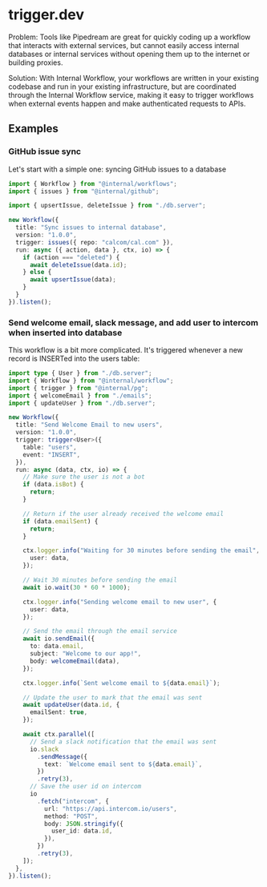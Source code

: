 # trigger.dev

Problem: Tools like Pipedream are great for quickly coding up a workflow that interacts with external services, but cannot easily access internal databases or internal services without opening them up to the internet or building proxies.

Solution: With Internal Workflow, your workflows are written in your existing codebase and run in your existing infrastructure, but are coordinated through the Internal Workflow service, making it easy to trigger workflows when external events happen and make authenticated requests to APIs.

## Examples

### GitHub issue sync

Let's start with a simple one: syncing GitHub issues to a database

```typescript
import { Workflow } from "@internal/workflows";
import { issues } from "@internal/github";

import { upsertIssue, deleteIssue } from "./db.server";

new Workflow({
  title: "Sync issues to internal database",
  version: "1.0.0",
  trigger: issues({ repo: "calcom/cal.com" }),
  run: async ({ action, data }, ctx, io) => {
    if (action === "deleted") {
      await deleteIssue(data.id);
    } else {
      await upsertIssue(data);
    }
  }
}).listen();
```

### Send welcome email, slack message, and add user to intercom when inserted into database

This workflow is a bit more complicated. It's triggered whenever a new record is INSERTed into the users table:

```typescript
import type { User } from "./db.server";
import { Workflow } from "@internal/workflow";
import { trigger } from "@internal/pg";
import { welcomeEmail } from "./emails";
import { updateUser } from "./db.server";

new Workflow({
  title: "Send Welcome Email to new users",
  version: "1.0.0",
  trigger: trigger<User>({
    table: "users",
    event: "INSERT",
  }),
  run: async (data, ctx, io) => {
    // Make sure the user is not a bot
    if (data.isBot) {
      return;
    }

    // Return if the user already received the welcome email
    if (data.emailSent) {
      return;
    }

    ctx.logger.info("Waiting for 30 minutes before sending the email", {
      user: data,
    });

    // Wait 30 minutes before sending the email
    await io.wait(30 * 60 * 1000);

    ctx.logger.info("Sending welcome email to new user", {
      user: data,
    });

    // Send the email through the email service
    await io.sendEmail({
      to: data.email,
      subject: "Welcome to our app!",
      body: welcomeEmail(data),
    });

    ctx.logger.info(`Sent welcome email to ${data.email}`);

    // Update the user to mark that the email was sent
    await updateUser(data.id, {
      emailSent: true,
    });

    await ctx.parallel([
      // Send a slack notification that the email was sent
      io.slack
        .sendMessage({
          text: `Welcome email sent to ${data.email}`,
        })
        .retry(3),
      // Save the user id on intercom
      io
        .fetch("intercom", {
          url: "https://api.intercom.io/users",
          method: "POST",
          body: JSON.stringify({
            user_id: data.id,
          }),
        })
        .retry(3),
    ]);
  },
}).listen();
```
